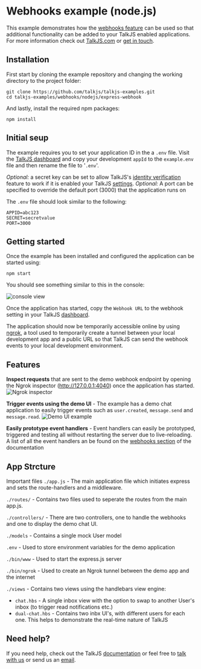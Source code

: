 # Webhooks example (node.js)
This example demonstrates how the [webhooks feature](https://talkjs.com/docs/Reference/Webhooks.html)  can be used so that additional functionality can be added to your TalkJS enabled applications. For more information check out [TalkJS.com](https://talkjs.com/) or [get in touch](https://talkjs.com?chat).

## Installation

First start by cloning the example repository and changing the working directory to the project folder:

    git clone https://github.com/talkjs/talkjs-examples.git
    cd talkjs-examples/webhooks/nodejs/express-webhook

And lastly, install the required npm packages:

    npm install

## Initial seup
The example requires you to set your  application ID in the a `.env` file. Visit the [TalkJS dashboard](https://talkjs.com/dashboard/) and copy your development `appId` to the `example.env` file and then rename the file to '`.env`'.

*Optional:* a secret key can be set to allow TalkJS's [identity verification](https://talkjs.com/docs/Features/Identity_Verification.html) feature to work if it is enabled your TalkJS [settings](https://talkjs.com/dashboard/).
*Optional:* A port can be specified to override the default port (3000) that the application runs on

The `.env` file should look similar to the following:

    APPID=abc123
    SECRET=secretvalue
    PORT=3000

## Getting started

Once the example has been installed and configured the application can be started using:

    npm start

You should see something similar to this in the console:


![console view](https://firebasestorage.googleapis.com/v0/b/klets-3642/o/user_files%2FHku1c4Pt%2Fd919b03062514e8b99ceb9f7d4286aae%2Fconsole.png?alt=media)


Once the application has started, copy the `Webhook URL` to the webhook setting in your TalkJS [dashboard](https://talkjs.com/dashboard/).


The application should now be temporarily accessible online by using [ngrok](https://ngrok.com/), a tool used to temporarily create a tunnel between your local development app and a public URL so that TalkJS can send the webhook events to your local development environment.

## Features

**Inspect requests** that are sent to the demo webhook endpoint by opening the Ngrok inspector (http://127.0.0.1:4040) once the application has started.
![Ngrok inspector](https://firebasestorage.googleapis.com/v0/b/klets-3642/o/user_files%2FHku1c4Pt%2F20ec0a898fe845d4b3326d49ac942fac%2Fngrok.png?alt=media)

**Trigger events using  the demo UI** - The example has a demo chat application to easily trigger events such as `user.created`, `message.send` and `message.read`.
![Demo UI example](https://firebasestorage.googleapis.com/v0/b/klets-3642/o/user_files%2FHku1c4Pt%2F8bd6d9e3d4604becb1fcdb7406e0c872%2Fdual.gif?alt=media)

**Easily prototype event handlers** - Event handlers can easily be prototyped, triggered and testing all without restarting the server due to live-reloading. A list of all the event handlers an be found on the [webhooks section](https://talkjs.com/docs/Webhooks/Getting_Started.html) of the documentation

## App Strcture
Important files
`./app.js` - The main application file which initiates express and sets the route-handlers and a middleware.

`./routes/` - Contains two files used to seperate the routes from the main app.js.

`./controllers/` - There are two controllers, one to handle the webhooks and one to display the demo chat UI.

`./models` - Contains a single mock User model

`.env` - Used to store environment variables for the demo application

`./bin/www` - Used to start the express.js server

`./bin/ngrok` - Used to create an Ngrok tunnel between the demo app and the internet

`./views` - Contains two views using the handlebars view engine:
* `chat.hbs` - A single inbox view with the option to swap to another User's inbox (to trigger read notifications etc.)
* `dual-chat.hbs` - Contains two inbx UI's, with different users for each one. This helps to demonstrate the real-time nature of TalkJS

## Need help?
If you need help, check out the TalkJS [documentation](https://talkjs.com/docs/) or feel free to [talk with us](https://talkjs.com/?chat) or send us an [email](mailto:hey@talkjs.com).
